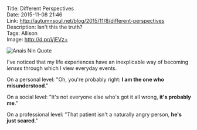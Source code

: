 Title: Different Perspectives  
Date: 2015-11-08 21:46  
Link: http://autumnsoul.net/blog/2015/11/8/different-perspectives  
Description: Isn't this the truth?  
Tags: Allison  
Image: http://d.pr/i/jEVz+  

![Anais Nin Quote][1]

I've noticed that my life experiences have an inexplicable way of becoming *lenses* through which I view everyday events.

On a personal level: "Oh, you're probably right: **I am the one who misunderstood**."

On a social level: "It's not everyone else who's got it all wrong, **it's probably me**."

On a professional level: "That patient isn't a naturally angry person, **he's just scared**."

[1]: http://d.pr/i/jEVz+ "Anais Nin quote"